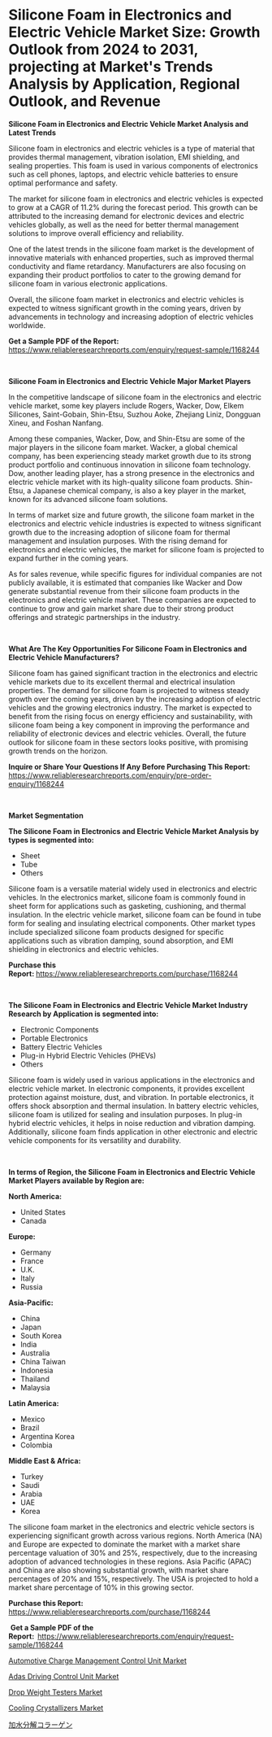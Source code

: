 <p><h1>Silicone Foam in Electronics and Electric Vehicle Market Size: Growth Outlook from 2024 to 2031, projecting at Market's Trends Analysis by Application, Regional Outlook, and Revenue</h1></p><p><strong>Silicone Foam in Electronics and Electric Vehicle Market Analysis and Latest Trends</strong></p>
<p><p>Silicone foam in electronics and electric vehicles is a type of material that provides thermal management, vibration isolation, EMI shielding, and sealing properties. This foam is used in various components of electronics such as cell phones, laptops, and electric vehicle batteries to ensure optimal performance and safety.</p><p>The market for silicone foam in electronics and electric vehicles is expected to grow at a CAGR of 11.2% during the forecast period. This growth can be attributed to the increasing demand for electronic devices and electric vehicles globally, as well as the need for better thermal management solutions to improve overall efficiency and reliability.</p><p>One of the latest trends in the silicone foam market is the development of innovative materials with enhanced properties, such as improved thermal conductivity and flame retardancy. Manufacturers are also focusing on expanding their product portfolios to cater to the growing demand for silicone foam in various electronic applications.</p><p>Overall, the silicone foam market in electronics and electric vehicles is expected to witness significant growth in the coming years, driven by advancements in technology and increasing adoption of electric vehicles worldwide.</p></p>
<p><strong>Get a Sample PDF of the Report:&nbsp;</strong> <a href="https://www.reliableresearchreports.com/enquiry/request-sample/1168244">https://www.reliableresearchreports.com/enquiry/request-sample/1168244</a></p>
<p>&nbsp;</p>
<p><strong>Silicone Foam in Electronics and Electric Vehicle Major Market Players</strong></p>
<p><p>In the competitive landscape of silicone foam in the electronics and electric vehicle market, some key players include Rogers, Wacker, Dow, Elkem Silicones, Saint-Gobain, Shin-Etsu, Suzhou Aoke, Zhejiang Liniz, Dongguan Xineu, and Foshan Nanfang. </p><p>Among these companies, Wacker, Dow, and Shin-Etsu are some of the major players in the silicone foam market. Wacker, a global chemical company, has been experiencing steady market growth due to its strong product portfolio and continuous innovation in silicone foam technology. Dow, another leading player, has a strong presence in the electronics and electric vehicle market with its high-quality silicone foam products. Shin-Etsu, a Japanese chemical company, is also a key player in the market, known for its advanced silicone foam solutions.</p><p>In terms of market size and future growth, the silicone foam market in the electronics and electric vehicle industries is expected to witness significant growth due to the increasing adoption of silicone foam for thermal management and insulation purposes. With the rising demand for electronics and electric vehicles, the market for silicone foam is projected to expand further in the coming years.</p><p>As for sales revenue, while specific figures for individual companies are not publicly available, it is estimated that companies like Wacker and Dow generate substantial revenue from their silicone foam products in the electronics and electric vehicle market. These companies are expected to continue to grow and gain market share due to their strong product offerings and strategic partnerships in the industry.</p></p>
<p>&nbsp;</p>
<p><strong>What Are The Key Opportunities For Silicone Foam in Electronics and Electric Vehicle Manufacturers?</strong></p>
<p><p>Silicone foam has gained significant traction in the electronics and electric vehicle markets due to its excellent thermal and electrical insulation properties. The demand for silicone foam is projected to witness steady growth over the coming years, driven by the increasing adoption of electric vehicles and the growing electronics industry. The market is expected to benefit from the rising focus on energy efficiency and sustainability, with silicone foam being a key component in improving the performance and reliability of electronic devices and electric vehicles. Overall, the future outlook for silicone foam in these sectors looks positive, with promising growth trends on the horizon.</p></p>
<p><strong>Inquire or Share Your Questions If Any Before Purchasing This Report:</strong> <a href="https://www.reliableresearchreports.com/enquiry/pre-order-enquiry/1168244">https://www.reliableresearchreports.com/enquiry/pre-order-enquiry/1168244</a></p>
<p>&nbsp;</p>
<p><strong>Market Segmentation</strong></p>
<p><strong>The Silicone Foam in Electronics and Electric Vehicle Market Analysis by types is segmented into:</strong></p>
<p><ul><li>Sheet</li><li>Tube</li><li>Others</li></ul></p>
<p><p>Silicone foam is a versatile material widely used in electronics and electric vehicles. In the electronics market, silicone foam is commonly found in sheet form for applications such as gasketing, cushioning, and thermal insulation. In the electric vehicle market, silicone foam can be found in tube form for sealing and insulating electrical components. Other market types include specialized silicone foam products designed for specific applications such as vibration damping, sound absorption, and EMI shielding in electronics and electric vehicles.</p></p>
<p><strong>Purchase this Report:&nbsp;</strong><a href="https://www.reliableresearchreports.com/purchase/1168244">https://www.reliableresearchreports.com/purchase/1168244</a></p>
<p>&nbsp;</p>
<p><strong>The Silicone Foam in Electronics and Electric Vehicle Market Industry Research by Application is segmented into:</strong></p>
<p><ul><li>Electronic Components</li><li>Portable Electronics</li><li>Battery Electric Vehicles</li><li>Plug-in Hybrid Electric Vehicles (PHEVs)</li><li>Others</li></ul></p>
<p><p>Silicone foam is widely used in various applications in the electronics and electric vehicle market. In electronic components, it provides excellent protection against moisture, dust, and vibration. In portable electronics, it offers shock absorption and thermal insulation. In battery electric vehicles, silicone foam is utilized for sealing and insulation purposes. In plug-in hybrid electric vehicles, it helps in noise reduction and vibration damping. Additionally, silicone foam finds application in other electronic and electric vehicle components for its versatility and durability.</p></p>
<p>&nbsp;</p>
<p><strong>In terms of Region, the Silicone Foam in Electronics and Electric Vehicle Market Players available by Region are:</strong></p>
<p>
    <p> <strong> North America: </strong>
        <ul>
            <li>United States</li>
            <li>Canada</li>
        </ul>
        </p> 
    <p> <strong> Europe: </strong>
        <ul>
            <li>Germany</li>
            <li>France</li>
            <li>U.K.</li>
            <li>Italy</li>
            <li>Russia</li>
        </ul>
        </p> 
    <p> <strong> Asia-Pacific: </strong>
        <ul>
            <li>China</li>
            <li>Japan</li>
            <li>South Korea</li>
            <li>India</li>
            <li>Australia</li>
            <li>China Taiwan</li>
            <li>Indonesia</li>
            <li>Thailand</li>
            <li>Malaysia</li>
        </ul>
        </p> 
    <p> <strong> Latin America: </strong>
        <ul>
            <li>Mexico</li>
            <li>Brazil</li>
            <li>Argentina Korea</li>
            <li>Colombia</li>
        </ul>
        </p> 
    <p> <strong> Middle East & Africa: </strong>
        <ul>
            <li>Turkey</li>
            <li>Saudi</li>
            <li>Arabia</li>
            <li>UAE</li>
            <li>Korea</li>
        </ul>
    </p>
    </p>
<p><p>The silicone foam market in the electronics and electric vehicle sectors is experiencing significant growth across various regions. North America (NA) and Europe are expected to dominate the market with a market share percentage valuation of 30% and 25%, respectively, due to the increasing adoption of advanced technologies in these regions. Asia Pacific (APAC) and China are also showing substantial growth, with market share percentages of 20% and 15%, respectively. The USA is projected to hold a market share percentage of 10% in this growing sector.</p></p>
<p><strong>Purchase this Report: </strong><a href="https://www.reliableresearchreports.com/purchase/1168244">https://www.reliableresearchreports.com/purchase/1168244</a></p>
<p>&nbsp;<strong>Get a Sample PDF of the Report:&nbsp;&nbsp;</strong><a href="https://www.reliableresearchreports.com/enquiry/request-sample/1168244">https://www.reliableresearchreports.com/enquiry/request-sample/1168244</a></p>
<p><strong></strong></p>
<p><p><a href="https://view.publitas.com/reportprime-1/automotive-charge-management-control-unit-market-research-report-provides-critical-insights-that-can-help-shape-business-development-and-investment-strategies/">Automotive Charge Management Control Unit Market</a></p><p><a href="https://view.publitas.com/reportprime-1/adas-driving-control-unit-market-size-and-examines-its-market-scope-with-a-primary-focus-on-growth-opportunities-and-forecasted-trends-spanning-from-2024-to-2031/">Adas Driving Control Unit Market</a></p><p><a href="https://invited-way-688.notion.site/Drop-Weight-Testers-Market-A-Comprehensive-Report-of-its-Market-Share-Growth-Trends-2024-2031-f8c7907738ae4577812c7fc68584199a">Drop Weight Testers Market</a></p><p><a href="https://mire-aunt-385.notion.site/Cooling-Crystallizers-Market-Dynamics-2024-2031-Also-about-Its-Market-Trends-Projections-and-Oppo-bceeced5fd2840bb8d0e8657ded42ed8">Cooling Crystallizers Market</a></p><p><a href="https://medium.com/@the_orlando3017/%E5%8A%A0%E6%B0%B4%E5%88%86%E8%A7%A3%E3%82%B3%E3%83%A9%E3%83%BC%E3%82%B2%E3%83%B3%E5%B8%82%E5%A0%B4-%E7%AB%B6%E4%BA%89%E5%88%86%E6%9E%90-%E5%B8%82%E5%A0%B4%E5%8B%95%E5%90%91-2031%E5%B9%B4%E3%81%BE%E3%81%A7%E3%81%AE%E4%BA%88%E6%B8%AC-4bd37493a3e2">加水分解コラーゲン</a></p></p>